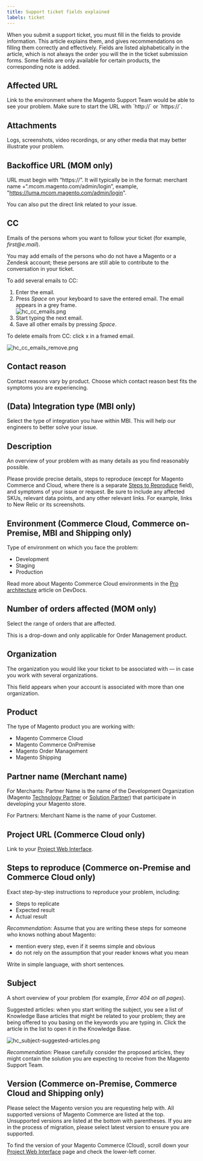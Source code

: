 ```yaml
---
title: Support ticket fields explained
labels: ticket
---
```


When you submit a support ticket, you must fill in the fields to provide information. This article explains them, and gives recommendations on filling them correctly and effectively. Fields are listed alphabetically in the article, which is not always the order you will the in the ticket submission forms. Some fields are only available for certain products, the corresponding note is added.

## Affected URL

Link to the environment where the Magento Support Team would be able to see your problem. Make sure to start the URL with \`http://\` or \`https://\`.

## Attachments

Logs, screenshots, video recordings, or any other media that may better illustrate your problem.

## Backoffice URL (MOM only)

URL must begin with “https://”. It will typically be in the format: merchant name +“.mcom.magento.com/admin/login”, example, "https://luma.mcom.magento.com/admin/login".

You can also put the direct link related to your issue.

## CC

Emails of the persons whom you want to follow your ticket (for example, _first@e.mail_).

You may add emails of the persons who do not have a Magento or a Zendesk account; these persons are still able to contribute to the conversation in your ticket.

To add several emails to CC:

1. Enter the email.
1. Press _Space_ on your keyboard to save the entered email. The email appears in a grey frame.  
     ![hc_cc_emails.png](https://support.magento.com/hc/article_attachments/360016489192/hc_cc_emails.png)
1. Start typing the next email.
1. Save all other emails by pressing _Space_.

To delete emails from CC: click x in a framed email.

![hc_cc_emails_remove.png](https://support.magento.com/hc/article_attachments/360016540451/hc_cc_emails_remove.png)

<h2><font> Contact reason </font></h2>

Contact reasons vary by product. Choose which contact reason best fits the symptoms you are experiencing.

## (Data) Integration type (MBI only)

Select the type of integration you have within MBI. This will help our engineers to better solve your issue.

## Description

An overview of your problem with as many details as you find reasonably possible.

Please provide precise details, steps to reproduce (except for Magento Commerce and Cloud, where there is a separate [Steps to Reproduce](#steps) field), and symptoms of your issue or request.  Be sure to include any affected SKUs, relevant data points, and any other relevant links. For example, links to New Relic or its screenshots.

## Environment (Commerce Cloud, Commerce on-Premise, MBI and Shipping only)

Type of environment on which you face the problem:

* Development
* Staging
* Production

Read more about Magento Commerce Cloud environments in the [Pro architecture](http://devdocs.magento.com/guides/v2.2/cloud/architecture/pro-architecture.html) article on DevDocs.

## Number of orders affected (MOM only)

Select the range of orders that are affected.

This is a drop-down and only applicable for Order Management product.

## Organization

The organization you would like your ticket to be associated with — in case you work with several organizations.

This field appears when your account is associated with more than one organization.

## Product

The type of Magento product you are working with: 

* Magento Commerce Cloud
* Magento Commerce OnPremise
* Magento Order Management
* Magento Shipping

## Partner name (Merchant name)

For Merchants: Partner Name is the name of the Development Organization (Magento [Technology Partner](https://partners.magento.com/portal/directory/?&amp;partner_type=6) or [Solution Partner](https://partners.magento.com/portal/directory/?&amp;partner_type=1)) that participate in developing your Magento store.

For Partners: Merchant Name is the name of your Customer.

## Project URL (Commerce Cloud only)

Link to your [Project Web Interface](http://devdocs.magento.com/guides/v2.2/cloud/project/project-webint-basic.html).

## Steps to reproduce (Commerce on-Premise and Commerce Cloud only)

Exact step-by-step instructions to reproduce your problem, including:

* Steps to replicate
* Expected result
* Actual result

_Recommendation:_ Assume that you are writing these steps for someone who knows nothing about Magento:

* mention every step, even if it seems simple and obvious
* do not rely on the assumption that your reader knows what you mean

Write in simple language, with short sentences.

## Subject

A short overview of your problem (for example, _Error 404 on all pages_).

Suggested articles: when you start writing the subject, you see a list of Knowledge Base articles that might be related to your problem; they are being offered to you basing on the keywords you are typing in. Click the article in the list to open it in the Knowledge Base.

![hc_subject-suggested-articles.png](https://support.magento.com/hc/article_attachments/360016489692/hc_subject-suggested-articles.png)

_Recommendation:_ Please carefully consider the proposed articles, they might contain the solution you are expecting to receive from the Magento Support Team.

## Version (Commerce on-Premise, Commerce Cloud and Shipping only)

Please select the Magento version you are requesting help with. All supported versions of Magento Commerce are listed at the top. Unsupported versions are listed at the bottom with parentheses. If you are in the process of migration, please select latest version to ensure you are supported.

To find the version of your Magento Commerce (Cloud), scroll down your [Project Web Interface](http://devdocs.magento.com/guides/v2.2/cloud/project/project-webint-basic.html) page and check the lower-left corner.

 
